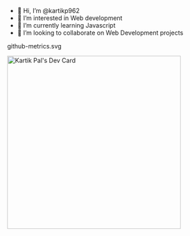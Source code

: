 - 👋 Hi, I’m @kartikp962
- 👀 I’m interested in Web development
- 🌱 I’m currently learning Javascript
- 💞️ I’m looking to collaborate on Web Development projects

<!---
kartikp962/kartikp962 is a ✨ special ✨ repository because its `README.md` (this file) appears on your GitHub profile.
You can click the Preview link to take a look at your changes.
--->
github-metrics.svg


<a href="https://app.daily.dev/kartikp962"><img src="https://api.daily.dev/devcards/07e544f860014b8c9f2a5bb7ee68d8bd.png?r=99u" width="400" alt="Kartik Pal's Dev Card"/></a>
